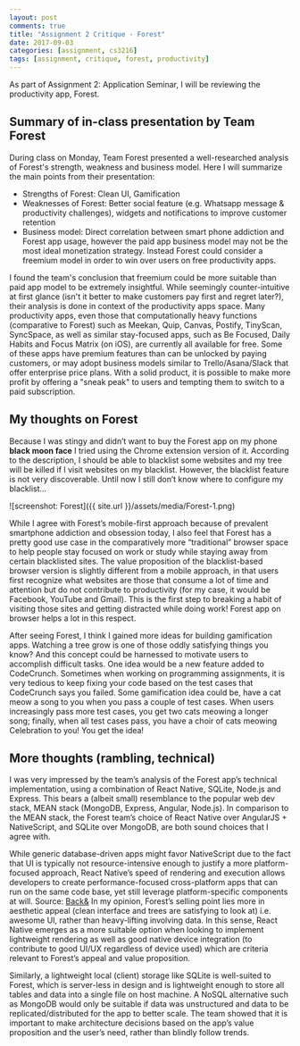 ```yaml
---
layout: post
comments: true
title: "Assignment 2 Critique - Forest"
date: 2017-09-03
categories: [assignment, cs3216]
tags: [assignment, critique, forest, productivity]
---
```

As part of Assignment 2: Application Seminar, I will be reviewing the productivity app, Forest.

## Summary of in-class presentation by Team Forest

During class on Monday, Team Forest presented a well-researched analysis of Forest's strength, weakness and business model. Here I will summarize the main points from their presentation:

* Strengths of Forest: Clean UI, Gamification
* Weaknesses of Forest: Better social feature (e.g. Whatsapp message & productivity challenges), widgets and notifications to improve customer retention
* Business model: Direct correlation between smart phone addiction and Forest app usage, however the paid app business model may not be the most ideal monetization strategy. Instead Forest could consider a freemium model in order to win over users on free productivity apps.

I found the team's conclusion that freemium could be more suitable than paid app model to be extremely insightful. While seemingly counter-intuitive at first glance (isn't it better to make customers pay first and regret later?), their analysis is done in context of the productivity apps space. Many productivity apps, even those that computationally heavy functions (comparative to Forest) such as Meekan, Quip, Canvas, Postify, TinyScan, SyncSpace, as well as similar stay-focused apps, such as Be Focused, Daily Habits and Focus Matrix (on iOS), are currently all available for free. Some of these apps have premium features than can be unlocked by paying customers, or may adopt business models similar to Trello/Asana/Slack that offer enterprise price plans. With a solid product, it is possible to make more profit by offering a "sneak peak" to users and tempting them to switch to a paid subscription.

## My thoughts on Forest

Because I was stingy and didn’t want to buy the Forest app on my phone **black moon face** I tried using the Chrome extension version of it. According to the description, I should be able to blacklist some websites and my tree will be killed if I visit websites on my blacklist. However, the blacklist feature is not very discoverable. Until now I still don’t know where to configure my blacklist…

![screenshot: Forest]({{ site.url }}/assets/media/Forest-1.png)

While I agree with Forest’s mobile-first approach because of prevalent smartphone addiction and obsession today, I also feel that Forest has a pretty good use case in the comparatively more “traditional” browser space to help people stay focused on work or study while staying away from certain blacklisted sites. The value proposition of the blacklist-based browser version is slightly different from a mobile approach, in that users first recognize what websites are those that consume a lot of time and attention but do not contribute to productivity (for my case, it would be Facebook, YouTube and Gmail). This is the first step to breaking a habit of visiting those sites and getting distracted while doing work! Forest app on browser helps a lot in this respect.

After seeing Forest, I think I gained more ideas for building gamification apps. Watching a tree grow is one of those oddly satisfying things you know? And this concept could be harnessed to motivate users to accomplish difficult tasks. One idea would be a new feature added to CodeCrunch. Sometimes when working on programming assignments, it is very tedious to keep fixing your code based on the test cases that CodeCrunch says you failed. Some gamification idea could be, have a cat meow a song to you when you pass a couple of test cases. When users increasingly pass more test cases, you get two cats meowing a longer song; finally, when all test cases pass, you have a choir of cats meowing Celebration to you! You get the idea!

## More thoughts (rambling, technical)

I was very impressed by the team’s analysis of the Forest app’s technical implementation, using a combination of React Native, SQLite, Node.js and Express. This bears a (albeit small) resemblance to the popular web dev stack, MEAN stack (MongoDB, Express, Angular, Node.js). In comparison to the MEAN stack, the Forest team’s choice of React Native over AngularJS + NativeScript, and SQLite over MongoDB, are both sound choices that I agree with.

While generic database-driven apps might favor NativeScript due to the fact that UI is typically not resource-intensive enough to justify a more platform-focused approach, React Native’s speed of rendering and execution allows developers to create performance-focused cross-platform apps that can run on the same code base, yet still leverage platform-specific components at will. Source: [Back&](http://blog.backand.com/angular-2-nativescript-vs-react-native/) In my opinion, Forest’s selling point lies more in aesthetic appeal (clean interface and trees are satisfying to look at) i.e. awesome UI, rather than heavy-lifting involving data. In this sense, React Native emerges as a more suitable option when looking to implement lightweight rendering as well as good native device integration (to contribute to good UI/UX regardless of device used) which are criteria relevant to Forest’s appeal and value proposition.

Similarly, a lightweight local (client) storage like SQLite is well-suited to Forest, which is server-less in design and is lightweight enough to store all tables and data into a single file on host machine. A NoSQL alternative such as MongoDB would only be suitable if data was unstructured and data to be replicated/distributed for the app to better scale. The team showed that it is important to make architecture decisions based on the app’s value proposition and the user’s need, rather than blindly follow trends.
